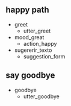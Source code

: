 ## happy path
* greet
  - utter_greet
* mood_great
  - action_happy
* sugererir_texto
  - suggestion_form
 
## say goodbye
* goodbye
  - utter_goodbye